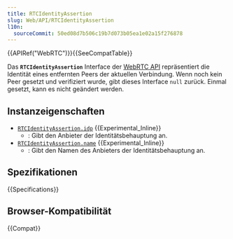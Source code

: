 ```yaml
---
title: RTCIdentityAssertion
slug: Web/API/RTCIdentityAssertion
l10n:
  sourceCommit: 50ed08d7b506c19b7d073b05ea1e02a15f276878
---
```


{{APIRef("WebRTC")}}{{SeeCompatTable}}

Das **`RTCIdentityAssertion`** Interface der [WebRTC API](/de/docs/Web/API/WebRTC_API) repräsentiert die Identität eines entfernten Peers der aktuellen Verbindung. Wenn noch kein Peer gesetzt und verifiziert wurde, gibt dieses Interface `null` zurück. Einmal gesetzt, kann es nicht geändert werden.

## Instanzeigenschaften

- [`RTCIdentityAssertion.idp`](/de/docs/Web/API/RTCIdentityAssertion/idp) {{Experimental_Inline}}
  - : Gibt den Anbieter der Identitätsbehauptung an.
- [`RTCIdentityAssertion.name`](/de/docs/Web/API/RTCIdentityAssertion/name) {{Experimental_Inline}}
  - : Gibt den Namen des Anbieters der Identitätsbehauptung an.

## Spezifikationen

{{Specifications}}

## Browser-Kompatibilität

{{Compat}}
